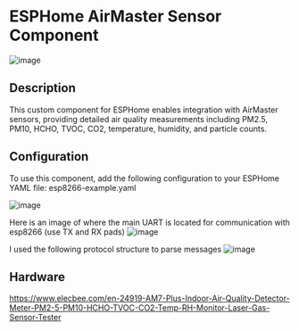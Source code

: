 # ESPHome AirMaster Sensor Component

![image](https://github.com/SergiySeletsky/air-master-am7-esphome/assets/1207782/6cc0a264-de88-4611-bc83-6bea4b61ea04)

## Description
This custom component for ESPHome enables integration with AirMaster sensors, providing detailed air quality measurements including PM2.5, PM10, HCHO, TVOC, CO2, temperature, humidity, and particle counts.

## Configuration
To use this component, add the following configuration to your ESPHome YAML file: esp8266-example.yaml

![image](https://github.com/SergiySeletsky/air-master-am7-esphome/assets/1207782/091c8580-1095-4036-999b-27a351b6e21c)

Here is an image of where the main UART is located for communication with esp8266 (use TX and RX pads)
![image](https://github.com/SergiySeletsky/air-master-am7-esphome/assets/1207782/f610847c-1fbe-4455-98dc-433c14e88787)

I used the following protocol structure to parse messages
![image](https://github.com/SergiySeletsky/air-master-esphome/assets/1207782/5aeeb7c1-2ffb-4984-8fef-641047cbd999)

## Hardware
https://www.elecbee.com/en-24919-AM7-Plus-Indoor-Air-Quality-Detector-Meter-PM2-5-PM10-HCHO-TVOC-CO2-Temp-RH-Monitor-Laser-Gas-Sensor-Tester 
